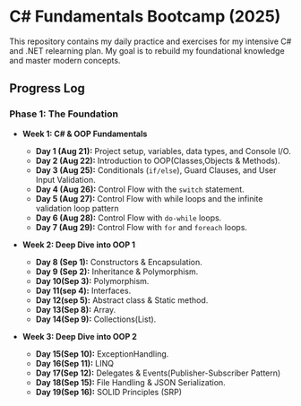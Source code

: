 # C# Fundamentals Bootcamp (2025)

This repository contains my daily practice and exercises for my intensive C# and .NET relearning plan. My goal is to rebuild my foundational knowledge and master modern concepts.

## Progress Log

### Phase 1: The Foundation

* **Week 1: C# & OOP Fundamentals**
    * **Day 1 (Aug 21):** Project setup, variables, data types, and Console I/O.
    * **Day 2 (Aug 22):** Introduction to OOP(Classes,Objects & Methods).
    * **Day 3 (Aug 25):** Conditionals (`if/else`), Guard Clauses, and User Input Validation.
    * **Day 4 (Aug 26):** Control Flow with the `switch` statement.
    * **Day 5 (Aug 27):** Control Flow with while loops and the infinite validation loop pattern
    * **Day 6 (Aug 28):** Control Flow with `do-while` loops.
    * **Day 7 (Aug 29):** Control Flow with `for` and `foreach` loops.

* **Week 2: Deep Dive into OOP 1**
  * **Day 8 (Sep 1):** Constructors & Encapsulation.
  * **Day 9 (Sep 2):** Inheritance & Polymorphism.
  * **Day 10(Sep 3):** Polymorphism.
  * **Day 11(sep 4):** Interfaces.
  * **Day 12(sep 5):** Abstract class & Static method.
  * **Day 13(Sep 8):** Array.
  * **Day 14(Sep 9):** Collections(List<T>).
    
* **Week 3: Deep Dive into OOP 2**
  * **Day 15(Sep 10):** ExceptionHandling.
  * **Day 16(Sep 11):** LINQ
  * **Day 17(Sep 12):** Delegates & Events(Publisher-Subscriber Pattern)
  * **Day 18(Sep 15):** File Handling & JSON Serialization.
  * **Day 19(Sep 16):** SOLID Principles (SRP)
